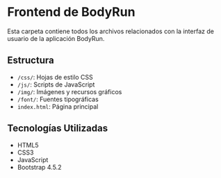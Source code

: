 # Frontend de BodyRun

Esta carpeta contiene todos los archivos relacionados con la interfaz de usuario de la aplicación BodyRun.

## Estructura

- `/css/`: Hojas de estilo CSS
- `/js/`: Scripts de JavaScript
- `/img/`: Imágenes y recursos gráficos
- `/font/`: Fuentes tipográficas
- `index.html`: Página principal

## Tecnologías Utilizadas

- HTML5
- CSS3
- JavaScript
- Bootstrap 4.5.2
